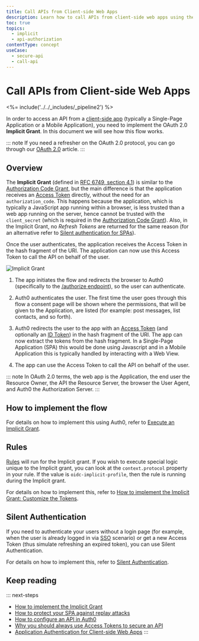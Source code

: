 ```yaml
---
title: Call APIs from Client-side Web Apps
description: Learn how to call APIs from client-side web apps using the OAuth 2.0 Implicit Grant.
toc: true
topics:
  - implicit
  - api-authorization
contentType: concept
useCase:
  - secure-api
  - call-api
---
```

# Call APIs from Client-side Web Apps

<%= include('../../_includes/_pipeline2') %>

In order to access an API from a [client-side app](/quickstart/spa) (typically a Single-Page Application or a Mobile Application), you need to implement the OAuth 2.0 **Implicit Grant**. In this document we will see how this flow works.

::: note
If you need a refresher on the OAuth 2.0 protocol, you can go through our [OAuth 2.0](/protocols/oauth2) article.
:::

## Overview

The **Implicit Grant** (defined in [RFC 6749, section 4.1](https://tools.ietf.org/html/rfc6749#section-4.2)) is similar to the [Authorization Code Grant](/api-auth/grant/authorization-code), but the main difference is that the application receives an [Access Token](/tokens/overview-access-tokens) directly, without the need for an `authorization_code`. This happens because the application, which is typically a JavaScript app running within a browser, is less trusted than a web app running on the server, hence cannot be trusted with the `client_secret` (which is required in the [Authorization Code Grant](/api-auth/grant/authorization-code)). Also, in the Implicit Grant, no <dfn data-key="refresh-token">Refresh Tokens</dfn> are returned for the same reason (for an alternative refer to [Silent authentication for SPAs](/api-auth/tutorials/silent-authentication)).

Once the user authenticates, the application receives the Access Token in the hash fragment of the URI. The application can now use this Access Token to call the API on behalf of the user.

![Implicit Grant](/media/articles/api-auth/implicit-grant.png)

 1. The app initiates the flow and redirects the browser to Auth0 (specifically to the [/authorize endpoint](/api/authentication#implicit-grant)), so the user can authenticate.

 1. Auth0 authenticates the user. The first time the user goes through this flow a consent page will be shown where the permissions, that will be given to the Application, are listed (for example: post messages, list contacts, and so forth).

 1. Auth0 redirects the user to the app with an [Access Token](/tokens/overview-access-tokens) (and optionally an [ID Token](/tokens/id-token)) in the hash fragment of the URI. The app can now extract the tokens from the hash fragment. In a Single-Page Application (SPA) this would be done using Javascript and in a Mobile Application this is typically handled by interacting with a Web View.

 1. The app can use the Access Token to call the API on behalf of the user.

::: note
In OAuth 2.0 terms, the web app is the Application, the end user the Resource Owner, the API the Resource Server, the browser the User Agent, and Auth0 the Authorization Server.
:::

## How to implement the flow

For details on how to implement this using Auth0, refer to [Execute an Implicit Grant](/api-auth/tutorials/implicit-grant).

## Rules

[Rules](/rules) will run for the Implicit grant. If you wish to execute special logic unique to the Implicit grant, you can look at the `context.protocol` property in your rule. If the value is `oidc-implicit-profile`, then the rule is running during the Implicit grant.

For details on how to implement this, refer to [How to implement the Implicit Grant: Customize the Tokens](/api-auth/tutorials/implicit-grant#optional-customize-the-tokens).

## Silent Authentication

If you need to authenticate your users without a login page (for example, when the user is already logged in via [SSO](/sso) scenario) or get a new Access Token (thus simulate refreshing an expired token), you can use Silent Authentication.

For details on how to implement this, refer to [Silent Authentication](/api-auth/tutorials/silent-authentication).

## Keep reading

::: next-steps
* [How to implement the Implicit Grant](/api-auth/tutorials/implicit-grant)
* [How to protect your SPA against replay attacks](/api-auth/tutorials/nonce)
* [How to configure an API in Auth0](/apis)
* [Why you should always use Access Tokens to secure an API](/api-auth/why-use-access-tokens-to-secure-apis)
* [Application Authentication for Client-side Web Apps](/application-auth/client-side-web)
:::
